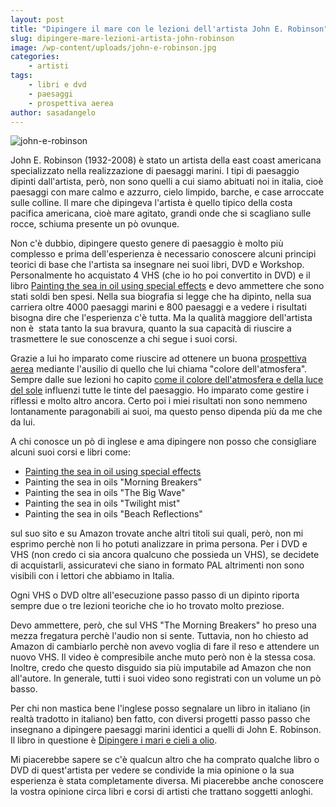 ```yaml
---
layout: post
title: "Dipingere il mare con le lezioni dell'artista John E. Robinson"
slug: dipingere-mare-lezioni-artista-john-robinson
image: /wp-content/uploads/john-e-robinson.jpg
categories:
    - artisti
tags:
    - libri e dvd
    - paesaggi
    - prospettiva aerea
author: sasadangelo
---
```


![john-e-robinson](https://www.disegnoepittura.it/wp-content/uploads/john-e-robinson.jpg "john-e-robinson")

John E. Robinson (1932-2008) è stato un artista della east coast americana specializzato nella realizzazione di paesaggi marini. I tipi di paesaggio dipinti dall'artista, però, non sono quelli a cui siamo abituati noi in italia, cioè paesaggi con mare calmo e azzurro, cielo limpido, barche, e case arroccate sulle colline. Il mare che dipingeva l'artista è quello tipico della costa pacifica americana, cioè mare agitato, grandi onde che si scagliano sulle rocce, schiuma presente un pò ovunque.

Non c'è dubbio, dipingere questo genere di paesaggio è molto più complesso e prima dell'esperienza è necessario conoscere alcuni principi teorici di base che l'artista sa insegnare nei suoi libri, DVD e Workshop. Personalmente ho acquistato 4 VHS (che io ho poi convertito in DVD) e il libro [Painting the sea in oil using special effects](https://www.disegnoepittura.it/painting-the-sea-in-oils-using-special-effects/) e devo ammettere che sono stati soldi ben spesi. Nella sua biografia si legge che ha dipinto, nella sua carriera oltre 4000 paesaggi marini e 800 paesaggi e a vedere i risultati bisogna dire che l'esperienza c'è tutta. Ma la qualità maggiore dell'artista non è  stata tanto la sua bravura, quanto la sua capacità di riuscire a trasmettere le sue conoscenze a chi segue i suoi corsi.

Grazie a lui ho imparato come riuscire ad ottenere un buona [prospettiva aerea](https://www.disegnoepittura.it/prospettiva-aerea-esempio-applicazione/) mediante l'ausilio di quello che lui chiama "colore dell'atmosfera". Sempre dalle sue lezioni ho capito [come il colore dell'atmosfera e della luce del sole](https://www.disegnoepittura.it/colore-luce-sole-atmosfera/) influenzi tutte le tinte del paesaggio. Ho imparato come gestire i riflessi e molto altro ancora. Certo poi i miei risultati non sono nemmeno lontanamente paragonabili ai suoi, ma questo penso dipenda più da me che da lui.

A chi conosce un pò di inglese e ama dipingere non posso che consigliare alcuni suoi corsi e libri come:

- [Painting the sea in oil using special effects](https://www.disegnoepittura.it/painting-the-sea-in-oils-using-special-effects/)
- Painting the sea in oils "Morning Breakers"
- Painting the sea in oils "The Big Wave"
- Painting the sea in oils "Twilight mist"
- Painting the sea in oils "Beach Reflections"

sul suo sito e su Amazon trovate anche altri titoli sui quali, però, non mi esprimo perchè non li ho potuti analizzare in prima persona. Per i DVD e VHS (non credo ci sia ancora qualcuno che possieda un VHS), se decidete di acquistarli, assicuratevi che siano in formato PAL altrimenti non sono visibili con i lettori che abbiamo in Italia.

Ogni VHS o DVD oltre all'esecuzione passo passo di un dipinto riporta sempre due o tre lezioni teoriche che io ho trovato molto preziose.

Devo ammettere, però, che sul VHS "The Morning Breakers" ho preso una mezza fregatura perchè l'audio non si sente. Tuttavia, non ho chiesto ad Amazon di cambiarlo perchè non avevo voglia di fare il reso e attendere un nuovo VHS. Il video è compresibile anche muto però non è la stessa cosa. Inoltre, credo che questo disguido sia più imputabile ad Amazon che non all'autore. In generale, tutti i suoi video sono registrati con un volume un pò basso.

Per chi non mastica bene l'inglese posso segnalare un libro in italiano (in realtà tradotto in italiano) ben fatto, con diversi progetti passo passo che insegnano a dipingere paesaggi marini identici a quelli di John E. Robinson. Il libro in questione è [Dipingere i mari e cieli a olio](https://www.disegnoepittura.it/dipingere-cieli-mari-olio/).

Mi piacerebbe sapere se c'è qualcun altro che ha comprato qualche libro o DVD di quest'artista per vedere se condivide la mia opinione o la sua esperienza è stata completamente diversa. Mi piacerebbe anche conoscere la vostra opinione circa libri e corsi di artisti che trattano soggetti anloghi.
